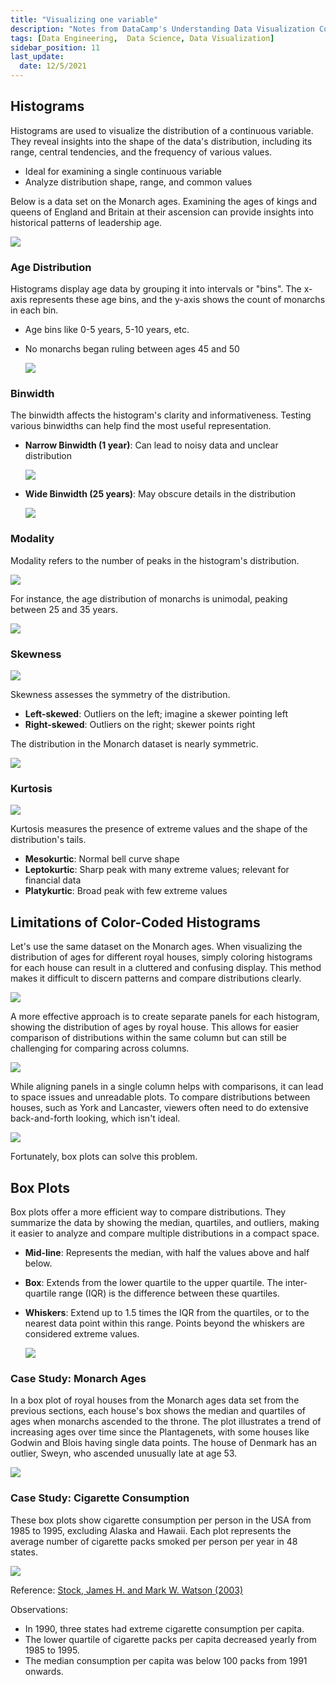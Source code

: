 ```yaml
---
title: "Visualizing one variable"
description: "Notes from DataCamp's Understanding Data Visualization Course"
tags: [Data Engineering,  Data Science, Data Visualization]
sidebar_position: 11
last_update:
  date: 12/5/2021
---
```



## Histograms
Histograms are used to visualize the distribution of a continuous variable. They reveal insights into the shape of the data's distribution, including its range, central tendencies, and the frequency of various values.

- Ideal for examining a single continuous variable
- Analyze distribution shape, range, and common values

Below is a data set on the Monarch ages. Examining the ages of kings and queens of England and Britain at their ascension can provide insights into historical patterns of leadership age.

![](/img/docs/datasets-kings-queens-england.png)

### Age Distribution
Histograms display age data by grouping it into intervals or "bins". The x-axis represents these age bins, and the y-axis shows the count of monarchs in each bin.

- Age bins like 0-5 years, 5-10 years, etc.
- No monarchs began ruling between ages 45 and 50

    ![](/img/docs/datasets-histogram-kings-queens-englad.png)

### Binwidth
The binwidth affects the histogram's clarity and informativeness. Testing various binwidths can help find the most useful representation.

- **Narrow Binwidth (1 year)**: Can lead to noisy data and unclear distribution

    ![](/img/docs/datasets-histogram-selecting-binwidth.png)


- **Wide Binwidth (25 years)**: May obscure details in the distribution

    ![](/img/docs/datasets-histogram-selecting-binwidth-25years.png)


### Modality

Modality refers to the number of peaks in the histogram's distribution.

![](/img/docs/datasets-histogram-many-modality.png)

For instance, the age distribution of monarchs is unimodal, peaking between 25 and 35 years.

<div class="img-center"> 

![](/img/docs/datasets-kings-queens-histogram-uni-modality.png)

</div>


### Skewness

<div class="img-center"> 

![](/img/docs/datasets-skewness-different-types.png)

</div>


Skewness assesses the symmetry of the distribution.

- **Left-skewed**: Outliers on the left; imagine a skewer pointing left
- **Right-skewed**: Outliers on the right; skewer points right

The distribution in the Monarch dataset is nearly symmetric.

![](/img/docs/datasets-kings-queens-histogram-uni-modality.png)


### Kurtosis

<div class="img-center"> 

![](/img/docs/assessing-kurtosissss.png)

</div>

Kurtosis measures the presence of extreme values and the shape of the distribution's tails.

- **Mesokurtic**: Normal bell curve shape
- **Leptokurtic**: Sharp peak with many extreme values; relevant for financial data
- **Platykurtic**: Broad peak with few extreme values

## Limitations of Color-Coded Histograms

Let's use the same dataset on the Monarch ages. When visualizing the distribution of ages for different royal houses, simply coloring histograms for each house can result in a cluttered and confusing display. This method makes it difficult to discern patterns and compare distributions clearly.

<div class='img-center'>

![](/img/docs/limits-color-coded-histograms.png)

</div>

A more effective approach is to create separate panels for each histogram, showing the distribution of ages by royal house. This allows for easier comparison of distributions within the same column but can still be challenging for comparing across columns.

<div class='img-center'>

![](/img/docs/limits-color-coded-histograms-separate-panels.png)

</div>

While aligning panels in a single column helps with comparisons, it can lead to space issues and unreadable plots. To compare distributions between houses, such as York and Lancaster, viewers often need to do extensive back-and-forth looking, which isn't ideal.

<div class='img-center'>

![](/img/docs/limits-color-coded-histograms-separate-panels-york-lancaster.png)

</div>

Fortunately, box plots can solve this problem.

## Box Plots

Box plots offer a more efficient way to compare distributions. They summarize the data by showing the median, quartiles, and outliers, making it easier to analyze and compare multiple distributions in a compact space.

- **Mid-line**: Represents the median, with half the values above and half below.
- **Box**: Extends from the lower quartile to the upper quartile. The inter-quartile range (IQR) is the difference between these quartiles.
- **Whiskers**: Extend up to 1.5 times the IQR from the quartiles, or to the nearest data point within this range. Points beyond the whiskers are considered extreme values.

  <div class="img-center"> 

  ![](/img/docs/box-plotsssss.png)

  </div>

### Case Study: Monarch Ages 

In a box plot of royal houses from the Monarch ages data set from the previous sections, each house's box shows the median and quartiles of ages when monarchs ascended to the throne. The plot illustrates a trend of increasing ages over time since the Plantagenets, with some houses like Godwin and Blois having single data points. The house of Denmark has an outlier, Sweyn, who ascended unusually late at age 53.

<div class="img-center"> 

![](/img/docs/box-plots-monarch-agessss.png)

</div>

### Case Study: Cigarette Consumption

These box plots show cigarette consumption per person in the USA from 1985 to 1995, excluding Alaska and Hawaii. Each plot represents the average number of cigarette packs smoked per person per year in 48 states.

<div class="img-center"> 

![](/img/docs/case-study-Cigarette-consumption-US.png)

</div>

Reference: [Stock, James H. and Mark W. Watson (2003)](https://www.rdocumentation.org/packages/Ecdat/topics/Cigarette)



Observations: 

- In 1990, three states had extreme cigarette consumption per capita.
- The lower quartile of cigarette packs per capita decreased yearly from 1985 to 1995.
- The median consumption per capita was below 100 packs from 1991 onwards.